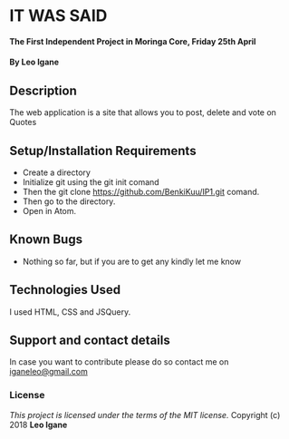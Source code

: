 # IT WAS SAID
#### The First Independent Project in Moringa Core, Friday 25th April
#### By **Leo Igane**
## Description
The web application is a site that allows you to post, delete and vote on Quotes
## Setup/Installation Requirements
* Create a directory
* Initialize git using the git init comand
* Then the git clone https://github.com/BenkiKuu/IP1.git comand.
* Then go to the directory.
* Open in Atom.
## Known Bugs
* Nothing so far, but if you are to get any kindly let me know


## Technologies Used
I used HTML, CSS and JSQuery.
## Support and contact details
In case you want to contribute please do so contact me on iganeleo@gmail.com
### License
*This project is licensed under the terms of the MIT license.*
Copyright (c) 2018 **Leo Igane**
